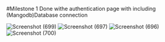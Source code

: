 #Milestone 1
Done withe authentication page with including (Mangodb)Database connection


![Screenshot (699)](https://user-images.githubusercontent.com/42439675/136088159-0cbf49b5-c1dc-4d1a-9d0a-121b962d09fc.png)
![Screenshot (697)](https://user-images.githubusercontent.com/42439675/136088167-79669522-56fc-41f0-ba55-d2d88c3c3b11.png)
![Screenshot (696)](https://user-images.githubusercontent.com/42439675/136088183-0625ee88-c3e7-41ee-8db5-cea8a52240b9.png)
![Screenshot (700)](https://user-images.githubusercontent.com/42439675/136088192-8c11d1e8-f9cf-4a80-8c04-12ff74e10113.png)

